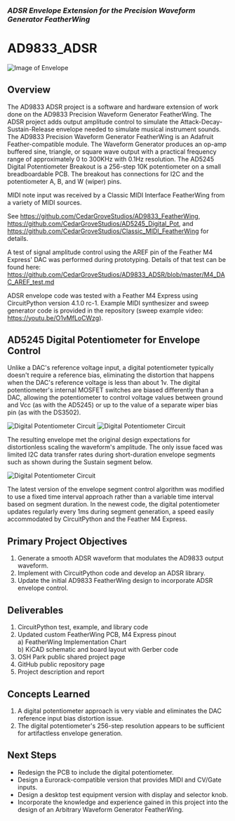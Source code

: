 ### _ADSR Envelope Extension for the Precision Waveform Generator FeatherWing_
# AD9833_ADSR

![Image of Envelope](https://github.com/CedarGroveStudios/AD9833_ADSR/blob/master/photos/smooth_ADSR_social.png)

## Overview
The AD9833 ADSR project is a software and hardware extension of work done on the AD9833 Precision Waveform Generator FeatherWing. The ADSR project adds output amplitude control to simulate the Attack-Decay-Sustain-Release envelope needed to simulate musical instrument sounds.
The AD9833 Precision Waveform Generator FeatherWing is an Adafruit Feather-compatible module. The Waveform Generator produces an op-amp buffered sine, triangle, or square wave output with a practical frequency range of approximately 0 to 300KHz with 0.1Hz resolution. The AD5245 Digital Potentiometer Breakout is a 256-step 10K potentiometer on a small breadboardable PCB. The breakout has connections for I2C and the potentiometer A, B, and W (wiper) pins.

MIDI note input was received by a Classic MIDI Interface FeatherWing from a variety of MIDI sources.

See https://github.com/CedarGroveStudios/AD9833_FeatherWing, https://github.com/CedarGroveStudios/AD5245_Digital_Pot, and https://github.com/CedarGroveStudios/Classic_MIDI_FeatherWing for details.

A test of signal amplitude control using the AREF pin of the Feather M4 Express' DAC was performed during prototyping. Details of that test can be found here: https://github.com/CedarGroveStudios/AD9833_ADSR/blob/master/M4_DAC_AREF_test.md

ADSR envelope code was tested with a Feather M4 Express using CircuitPython version 4.1.0 rc-1. Example MIDI synthesizer and sweep generator code is provided in the repository (sweep example video: https://youtu.be/O1vMfLoCWzg). 
  
## AD5245 Digital Potentiometer for Envelope Control
Unlike a DAC's reference voltage input, a digital potentiometer typically doesn't require a reference bias, eliminating the distortion that happens when the DAC's reference voltage is less than about 1v. The digital potentiometer's internal MOSFET switches are biased differently than a DAC, allowing the potentiometer to control voltage values between ground and Vcc (as with the AD5245) or up to the value of a separate wiper bias pin (as with the DS3502).

![Digital Potentiometer Circuit](https://github.com/CedarGroveStudios/AD9833_ADSR/blob/master/photos/ADSR_digipot_concept.png)
![Digital Potentiometer Circuit](https://github.com/CedarGroveStudios/AD9833_ADSR/blob/master/photos/DS1Z_QuickPrint12.png)

The resulting envelope met the original design expectations for distortionless scaling the waveform's amplitude. The only issue faced was limited I2C data transfer rates during short-duration envelope segments such as shown during the Sustain segment below.

![Digital Potentiometer Circuit](https://github.com/CedarGroveStudios/AD9833_ADSR/blob/master/photos/DS1Z_QuickPrint13.png)

The latest version of the envelope segment control algorithm was modified to use a fixed time interval approach rather than a variable time interval based on segment duration. In the newest code, the digital potentiometer updates regularly every 1ms during segment generation, a speed easily accommodated by CircuitPython and the Feather M4 Express.

## Primary Project Objectives
1)	Generate a smooth ADSR waveform that modulates the AD9833 output waveform.  
2)	Implement with CircuitPython code and develop an ADSR library.
3)	Update the initial AD9833 FeatherWing design to incorporate ADSR envelope control.
## Deliverables
1)	CircuitPython test, example, and library code
2)  Updated custom FeatherWing PCB, M4 Express pinout  
  a) FeatherWing Implementation Chart  
  b) KiCAD schematic and board layout with Gerber code  
3)	OSH Park public shared project page
4)	GitHub public repository page
5)	Project description and report
## Concepts Learned
1)  A digital potentiometer approach is very viable and eliminates the DAC reference input bias distortion issue. 
7)  The digital potentiometer's 256-step resolution appears to be sufficient for artifactless envelope generation.
## Next Steps
  * Redesign the PCB to include the digital potentiometer.
  * Design a Eurorack-compatible version that provides MIDI and CV/Gate inputs.
  * Design a desktop test equipment version with display and selector knob.
  *	Incorporate the knowledge and experience gained in this project into the design of an Arbitrary Waveform Generator FeatherWing.

